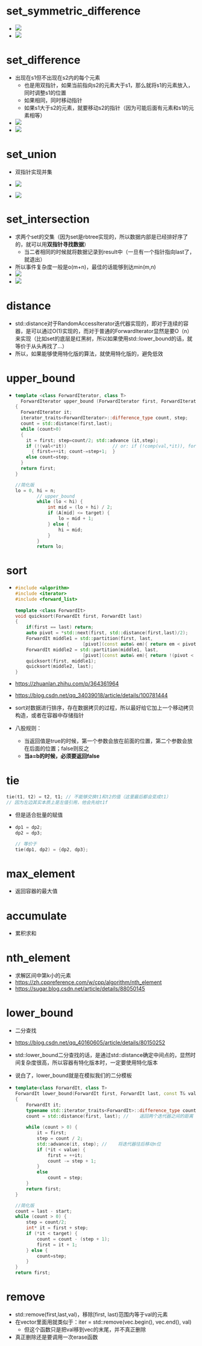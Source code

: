# set_symmetric_difference

- ![](image/set_symmetric_difference_01.png)
- ![](image/set_symmetric_difference_02.png)







# set_difference

- 出现在s1但不出现在s2内的每个元素
  - 也是用双指针，如果当前指向s2的元素大于s1，那么就将s1的元素放入，同时调整s1的位置
  - 如果相同，同时移动指针
  - 如果s1大于s2的元素，就要移动s2的指针（因为可能后面有元素和s1的元素相等）
- ![](image/set_difference_01.png)
- ![](image/set_difference_02.png)







# set_union

- 双指针实现并集

- ![](image/set_union_01.png)
- ![](image/set_union_02.png)







# set_intersection

- 求两个set的交集（因为set是rbtree实现的，所以数据内部是已经排好序了的，就可以用**双指针寻找数据**）
  - 当二者相同的时候就将数据记录到result中（一旦有一个指针指向last了，就退出）
- 所以事件复杂度一般是o(m+n)，最佳的话能够到达min(m,n)
- ![](image/set_intersection_01.png)
- ![](image/set_intersection_02.png)







# distance

- std::distance对于RandomAccessIterator迭代器实现的，即对于连续的容器，是可以通过O(1)实现的，而对于普通的ForwardIterator显然是要O（n）来实现（比如set的底层是红黑树，所以如果使用std::lower_bound的话，就等价于从头再找了...）
- 所以，如果能够使用特化版的算法，就使用特化版的，避免低效







# upper_bound

- ```cpp
  template <class ForwardIterator, class T>
    ForwardIterator upper_bound (ForwardIterator first, ForwardIterator last, const T& val)
  {
    ForwardIterator it;
    iterator_traits<ForwardIterator>::difference_type count, step;
    count = std::distance(first,last);
    while (count>0)
    {
      it = first; step=count/2; std::advance (it,step);
      if (!(val<*it))                 // or: if (!comp(val,*it)), for version (2)
        { first=++it; count-=step+1;  }
      else count=step;
    }
    return first;
  }
  
  //简化版
  lo = 0, hi = n;
          // upper_bound
          while (lo < hi) {
              int mid = (lo + hi) / 2;
              if (A[mid] <= target) {
                  lo = mid + 1;
              } else {
                  hi = mid;
              }
          }
          return lo;
  ```







# sort

- ```cpp
  #include <algorithm>
  #include <iterator>
  #include <forward_list>
   
  template <class ForwardIt>
  void quicksort(ForwardIt first, ForwardIt last)
  {
      if(first == last) return;
      auto pivot = *std::next(first, std::distance(first,last)/2);
      ForwardIt middle1 = std::partition(first, last, 
                           [pivot](const auto& em){ return em < pivot; });
      ForwardIt middle2 = std::partition(middle1, last, 
                           [pivot](const auto& em){ return !(pivot < em); });
      quicksort(first, middle1);
      quicksort(middle2, last);
  }
  ```

- https://zhuanlan.zhihu.com/p/364361964

- https://blog.csdn.net/qq_34039018/article/details/100781444

- sort对数据进行排序，存在数据拷贝的过程，所以最好给它加上一个移动拷贝构造，或者在容器中存储指针

- 八股规则：

  - 当返回值是true的时候，第一个参数会放在前面的位置，第二个参数会放在后面的位置；false则反之
  - **当a=b的时候，必须要返回false**








# tie

```cpp
tie(t1, t2) = t2, t1; // 不能够交换t1和t2的值（这里最后都会变成t1）
// 因为左边其实本质上是左值引用，他会先给t1f
```

- 但是适合批量的赋值

- ```cpp
  dp1 = dp2;
  dp2 = dp3;
  
  // 等价于
  tie(dp1, dp2) = {dp2, dp3};
  ```







# max_element

- 返回容器的最大值







# accumulate

- 累积求和







# nth_element

- 求解区间中第k小的元素
- https://zh.cppreference.com/w/cpp/algorithm/nth_element
- https://sugar.blog.csdn.net/article/details/88050145







# lower_bound

- 二分查找

- https://blog.csdn.net/qq_40160605/article/details/80150252

- std::lower_bound二分查找的话，是通过std::distance确定中间点的，显然时间复杂度很高，所以容器有特化版本时，一定要使用特化版本

- 说白了，lower_bound就是在模拟我们的二分模板

- ```cpp
  template<class ForwardIt, class T>
  ForwardIt lower_bound(ForwardIt first, ForwardIt last, const T& value)
  {
      ForwardIt it;
      typename std::iterator_traits<ForwardIt>::difference_type count, step;
      count = std::distance(first, last); //	返回两个迭代器之间的距离（左闭右开），表明左边的迭代器要加多少才能到右边的迭代器
   
      while (count > 0) {
          it = first; 
          step = count / 2; 
          std::advance(it, step); //	将迭代器往后移动n位
          if (*it < value) {
              first = ++it; 
              count -= step + 1; 
          }
          else
              count = step;
      }
      return first;
  }
  
  //简化版
  count = last - start;
  while (count > 0) {
      step = count/2;
      int* it = first + step;
      if (*it < target) {
          count = count - (step + 1);
          first = it + 1;
      } else {
          count=step;
      }
  }
  return first;
  ```







# remove

- std::remove(first,last,val)，移除[first, last)范围内等于val的元素
- 在vector里面用就类似于：iter = std::remove(vec.begin(), vec.end(), val)
  - 但这个函数只是把val移到vec的末尾，并不真正删除
- 真正删除还是要调用一次erase函数